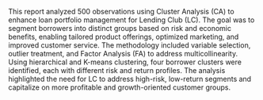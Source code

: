 
This report analyzed 500 observations using Cluster Analysis (CA) to enhance loan portfolio management for Lending Club (LC). The goal was to segment borrowers into distinct groups based on risk and economic benefits, enabling tailored product offerings, optimized marketing, and improved customer service. The methodology included variable selection, outlier treatment, and Factor Analysis (FA) to address multicollinearity. Using hierarchical and K-means clustering, four borrower clusters were identified, each with different risk and return profiles. The analysis highlighted the need for LC to address high-risk, low-return segments and capitalize on more profitable and growth-oriented customer groups.
